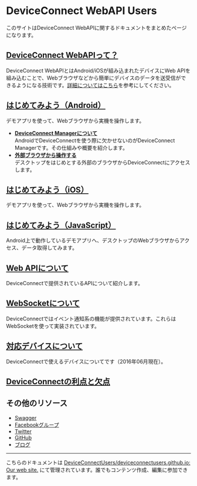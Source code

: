 # DeviceConnect WebAPI Users

このサイトはDeviceConnect WebAPIに関するドキュメントをまとめたページになります。

## [DeviceConnect WebAPIって？](./about)

DeviceConnect WebAPIとはAndroid/iOSが組み込まれたデバイスにWeb APIを組み込むことで、Webブラウザなどから簡単にデバイスのデータを送受信ができるようになる技術です。[詳細についてはこちら](./about)を参考にしてください。

## [はじめてみよう（Android）](./android)

デモアプリを使って、Webブラウザから実機を操作します。

- **[DeviceConnect Managerについて](/android/device_connect_manager/)**  
AndroidでDeviceConnectを使う際に欠かせないのがDeviceConnect Managerです。その仕組みや概要を紹介します。
- **[外部ブラウザから操作する](/android/external)**  
デスクトップをはじめとする外部のブラウザからDeviceConnectにアクセスします。

## [はじめてみよう（iOS）](./ios)

デモアプリを使って、Webブラウザから実機を操作します。

## [はじめてみよう（JavaScript）](./javascript)

Android上で動作しているデモアプリへ、デスクトップのWebブラウザからアクセス、データ取得してみます。

## [Web APIについて](./webapi/)

DeviceConnectで提供されているAPIについて紹介します。

## [WebSocketについて](./websocket)

DeviceConnectではイベント通知系の機能が提供されています。これらはWebSocketを使って実装されています。

## [対応デバイスについて](./devices)

DeviceConnectで使えるデバイスについてです（2016年06月現在）。

## [DeviceConnectの利点と欠点](./pros-cons)

## その他のリソース

- [Swagger](/swagger.json)
- [Facebookグループ](https://www.facebook.com/groups/1232791533407485/)
- [Twitter](https://twitter.com/dc_users)
- [GitHub](https://github.com/DeviceConnectUsers)
- [ブログ](http://qiita.com/DeviceConnectUsers/)

----

こちらのドキュメントは [DeviceConnectUsers/deviceconnectusers.github.io: Our web site.](https://github.com/DeviceConnectUsers/deviceconnectusers.github.io) にて管理されています。誰でもコンテンツ作成、編集に参加できます。
